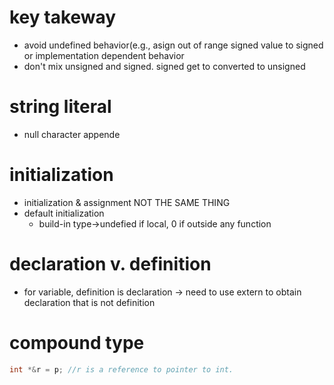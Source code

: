 # key takeway
- avoid undefined behavior(e.g., asign out of range signed value to signed
  or implementation dependent behavior
- don't mix unsigned and signed. signed get to converted to unsigned

# string literal
- null character appende

# initialization
- initialization  & assignment NOT THE SAME THING
- default initialization
  - build-in type->undefied if local, 0 if outside any function

# declaration v. definition
- for variable, definition is declaration -> need to use extern to obtain declaration that is not definition
# compound type

```cpp
int *&r = p; //r is a reference to pointer to int.

```



